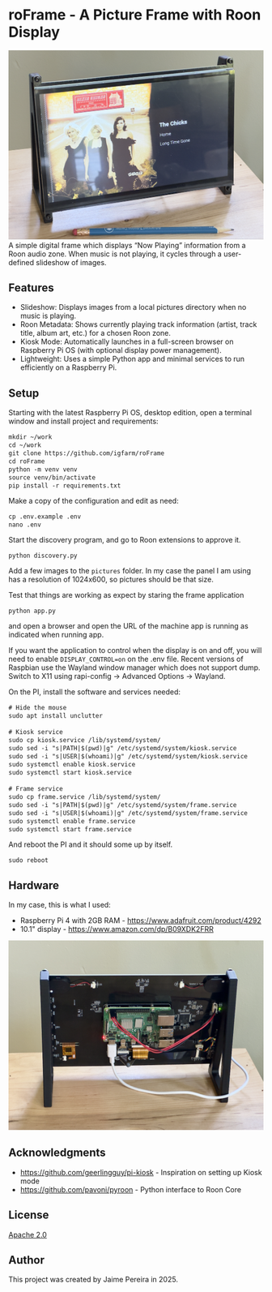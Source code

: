 # roFrame - A Picture Frame with Roon Display

![roFrame](assets/pic1.png)
A simple digital frame which displays “Now Playing” information from a Roon audio zone. When music is not playing, it cycles through a user-defined slideshow of images.

## Features

- Slideshow: Displays images from a local pictures directory when no music is playing.
- Roon Metadata: Shows currently playing track information (artist, track title, album art, etc.) for a chosen Roon zone.
- Kiosk Mode: Automatically launches in a full-screen browser on Raspberry Pi OS (with optional display power management).
- Lightweight: Uses a simple Python app and minimal services to run efficiently on a Raspberry Pi.

## Setup

Starting with the latest Raspberry Pi OS, desktop edition, open a terminal window and install project and requirements:

    mkdir ~/work
    cd ~/work
    git clone https://github.com/igfarm/roFrame
    cd roFrame
    python -m venv venv
    source venv/bin/activate
    pip install -r requirements.txt

Make a copy of the configuration and edit as need:

    cp .env.example .env
    nano .env

Start the discovery program, and go to Roon extensions to approve it.

    python discovery.py

Add a few images to the `pictures` folder. In my case the panel I am using has a resolution of 1024x600, so pictures should be that size.

Test that things are working as expect by staring the frame application

    python app.py

and open a browser and open the URL of the machine app is running as indicated when running app.

If you want the application to control when the display is on and off, you will need to enable `DISPLAY_CONTROL=on` on the .env file. Recent versions of Raspbian use the Wayland window manager which does not support dump. Switch to X11 using rapi-config -> Advanced Options -> Wayland.

On the PI, install the software and services needed:

    # Hide the mouse
    sudo apt install unclutter

    # Kiosk service
    sudo cp kiosk.service /lib/systemd/system/
    sudo sed -i "s|PATH|$(pwd)|g" /etc/systemd/system/kiosk.service
    sudo sed -i "s|USER|$(whoami)|g" /etc/systemd/system/kiosk.service
    sudo systemctl enable kiosk.service
    sudo systemctl start kiosk.service

    # Frame service
    sudo cp frame.service /lib/systemd/system/
    sudo sed -i "s|PATH|$(pwd)|g" /etc/systemd/system/frame.service
    sudo sed -i "s|USER|$(whoami)|g" /etc/systemd/system/frame.service
    sudo systemctl enable frame.service
    sudo systemctl start frame.service

And reboot the PI and it should some up by itself.

    sudo reboot

## Hardware

In my case, this is what I used:

- Raspberry Pi 4 with 2GB RAM - https://www.adafruit.com/product/4292
- 10.1" display - https://www.amazon.com/dp/B09XDK2FRR

![roFrame back](assets/pic2.png)

## Acknowledgments

- https://github.com/geerlingguy/pi-kiosk - Inspiration on setting up Kiosk mode
- https://github.com/pavoni/pyroon - Python interface to Roon Core

## License

[Apache 2.0](LICENSE)

## Author

This project was created by Jaime Pereira in 2025.
